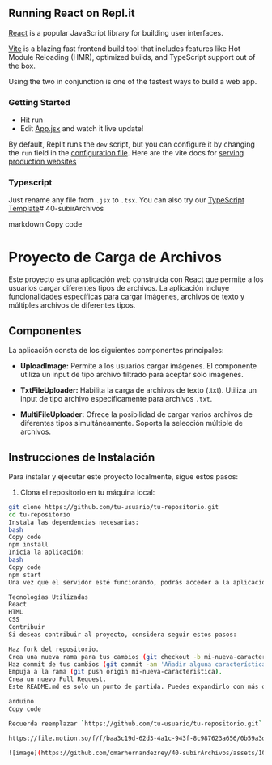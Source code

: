 ## Running React on Repl.it

[React](https://reactjs.org/) is a popular JavaScript library for building user interfaces.

[Vite](https://vitejs.dev/) is a blazing fast frontend build tool that includes features like Hot Module Reloading (HMR), optimized builds, and TypeScript support out of the box.

Using the two in conjunction is one of the fastest ways to build a web app.

### Getting Started
- Hit run
- Edit [App.jsx](#src/App.jsx) and watch it live update!

By default, Replit runs the `dev` script, but you can configure it by changing the `run` field in the [configuration file](#.replit). Here are the vite docs for [serving production websites](https://vitejs.dev/guide/build.html)

### Typescript

Just rename any file from `.jsx` to `.tsx`. You can also try our [TypeScript Template](https://replit.com/@replit/React-TypeScript)# 40-subirArchivos

markdown
Copy code
# Proyecto de Carga de Archivos

Este proyecto es una aplicación web construida con React que permite a los usuarios cargar diferentes tipos de archivos. La aplicación incluye funcionalidades específicas para cargar imágenes, archivos de texto y múltiples archivos de diferentes tipos.

## Componentes

La aplicación consta de los siguientes componentes principales:

- **UploadImage:** Permite a los usuarios cargar imágenes. El componente utiliza un input de tipo archivo filtrado para aceptar solo imágenes.

- **TxtFileUploader:** Habilita la carga de archivos de texto (.txt). Utiliza un input de tipo archivo específicamente para archivos `.txt`.

- **MultiFileUploader:** Ofrece la posibilidad de cargar varios archivos de diferentes tipos simultáneamente. Soporta la selección múltiple de archivos.

## Instrucciones de Instalación

Para instalar y ejecutar este proyecto localmente, sigue estos pasos:

1. Clona el repositorio en tu máquina local:

```bash
git clone https://github.com/tu-usuario/tu-repositorio.git
cd tu-repositorio
Instala las dependencias necesarias:
bash
Copy code
npm install
Inicia la aplicación:
bash
Copy code
npm start
Una vez que el servidor esté funcionando, podrás acceder a la aplicación a través de http://localhost:3000 en tu navegador.

Tecnologías Utilizadas
React
HTML
CSS
Contribuir
Si deseas contribuir al proyecto, considera seguir estos pasos:

Haz fork del repositorio.
Crea una nueva rama para tus cambios (git checkout -b mi-nueva-caracteristica).
Haz commit de tus cambios (git commit -am 'Añadir alguna característica').
Empuja a la rama (git push origin mi-nueva-caracteristica).
Crea un nuevo Pull Request.
Este README.md es solo un punto de partida. Puedes expandirlo con más detalles específicos de tu proyecto, como la arquitectura, el uso, las capturas de pantalla, etc. para hacerlo más informativo y útil para otros desarrolladores.

arduino
Copy code

Recuerda reemplazar `https://github.com/tu-usuario/tu-repositorio.git` con la URL real de tu repositorio de GitHub. Además, adapta cualquier parte del contenido para que se ajuste mejor a las especificidades y necesidades de tu proyecto.

https://file.notion.so/f/f/baa3c19d-62d3-4a1c-943f-8c987623a656/0b59a3d4-3a66-454c-aa73-04198a1417d3/Untitled.png?id=2bb7dd2a-9b53-456d-b472-2bdde14099ff&table=block&spaceId=baa3c19d-62d3-4a1c-943f-8c987623a656&expirationTimestamp=1709942400000&signature=vYUapd07XsrBclq9UzZFYW1usiIeHy7qVAYRLs4SvKA&downloadName=Untitled.png

![image](https://github.com/omarhernandezrey/40-subirArchivos/assets/103592862/44d1a6bb-dba8-4865-b135-057cd103fac6)




